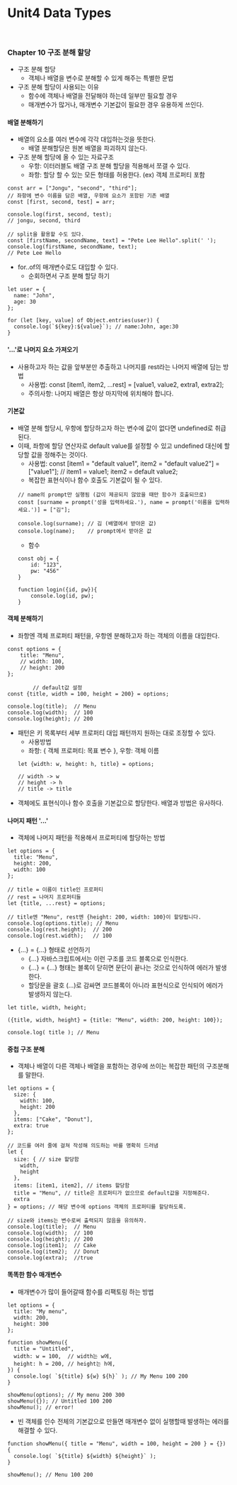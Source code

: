 # Unit4 Data Types
<br>

### Chapter 10 구조 분해 할당

- 구조 분해 할당
    - 객체나 배열을 변수로 분해할 수 있게 해주는 특별한 문법
- 구조 분해 할당이 사용되는 이유
    - 함수에 객체나 배열을 전달해야 하는데 일부만 필요할 경우
    - 매개변수가 많거나, 매개변수 기본값이 필요한 경우 유용하게 쓰인다.

#### 배열 분해하기

- 배열의 요소를 여러 변수에 각각 대입하는것을 뜻한다.
    - 배열 분해할당은 원본 배열을 파괴하지 않는다.
- 구조 분해 할당에 올 수 있는 자료구조
    - 우항: 이터러블도 배열 구조 분해 할당을 적용해서 쪼갤 수 있다.
    - 좌항: 할당 할 수 있는 모든 형태를 허용한다. (ex) 객체 프로퍼티 포함
```
const arr = ["Jongu", "second", "third"];
// 좌항에 변수 이름을 담은 배열, 우항에 요소가 포함된 기존 배열
const [first, second, test] = arr;

console.log(first, second, test);
// jongu, second, third

// split을 활용할 수도 있다.
const [firstName, secondName, text] = "Pete Lee Hello".split(' ');
console.log(firstName, secondName, text);
// Pete Lee Hello
```
- for..of의 매개변수로도 대입할 수 있다.
    - 순회하면서 구조 분해 할당 하기
```
let user = {
  name: "John",
  age: 30
};

for (let [key, value] of Object.entries(user)) {
  console.log(`${key}:${value}`); // name:John, age:30
}
```

#### '...'로 나머지 요소 가져오기

- 사용하고자 하는 값을 앞부분만 추출하고 나머지를 rest라는 나머지 배열에 담는 방법
    - 사용법: const [item1, item2, ...rest] = [value1, value2, extra1, extra2];
    - 주의사항: 나머지 배열은 항상 마지막에 위치해야 합니다.

#### 기본값

- 배열 분해 할당시, 우항에 할당하고자 하는 변수에 값이 없다면 undefined로 취급된다.
- 이때, 좌항에 할당 연산자로 default value를 설정할 수 있고 undefined 대신에 할당할 값을 정해주는 것이다.
    - 사용법: const [item1 = "default value1", item2 = "default value2"] = ["value1"]; // item1 = value1; item2 = default value2;
    - 복잡한 표현식이나 함수 호출도 기본값이 될 수 있다.
    ```
    // name의 prompt만 실행됨 (값이 제공되지 않았을 때만 함수가 호출되므로)
    const [surname = prompt('성을 입력하세요.'), name = prompt('이름을 입력하세요.')] = ["김"];

    console.log(surname); // 김 (배열에서 받아온 값)
    console.log(name);    // prompt에서 받아온 값
    ``` 
    - 함수
    ```
    const obj = {
        id: "123",
        pw: "456"
    }

    function login({id, pw}){
        console.log(id, pw);
    }
    ```

#### 객체 분해하기

- 좌항엔 객체 프로퍼티 패턴을, 우항엔 분해하고자 하는 객체의 이름을 대입한다.
```
const options = {
    title: "Menu",
    // width: 100,
    // height: 200
};

        // default값 설정
const {title, width = 100, height = 200} = options;

console.log(title);  // Menu
console.log(width);  // 100
console.log(height); // 200
```
- 패턴은 키 목록부터 세부 프로퍼티 대입 패턴까지 원하는 대로 조정할 수 있다.
    - 사용방법
    - 좌항: { 객체 프로퍼티: 목표 변수 }, 우항: 객체 이름
    ```
    let {width: w, height: h, title} = options;

    // width -> w
    // height -> h
    // title -> title
    ```
- 객체에도 표현식이나 함수 호출을 기본값으로 할당한다. 배열과 방법은 유사하다.

#### 나머지 패턴 '...'

- 객체에 나머지 패턴을 적용해서 프로퍼티에 할당하는 방법
```
let options = {
  title: "Menu",
  height: 200,
  width: 100
};

// title = 이름이 title인 프로퍼티
// rest = 나머지 프로퍼티들
let {title, ...rest} = options;

// title엔 "Menu", rest엔 {height: 200, width: 100}이 할당됩니다.
console.log(options.title); // Menu
console.log(rest.height);  // 200
console.log(rest.width);   // 100
```

- {…} = {…} 형태로 선언하기
    - {…} 자바스크립트에서는 이런 구조를 코드 블록으로 인식한다.
    - {…} = {…} 형태는 블록이 닫히면 문단이 끝나는 것으로 인식하여 에러가 발생한다.
    - 할당문을 괄호 (…)로 감싸면 코드블록이 아니라 표현식으로 인식되어 에러가 발생하지 않는다.
```
let title, width, height;

({title, width, height} = {title: "Menu", width: 200, height: 100});

console.log( title ); // Menu
```

#### 중첩 구조 분해

- 객체나 배열이 다른 객체나 배열을 포함하는 경우에 쓰이는 복잡한 패턴의 구조분해를 말한다.
```
let options = {
  size: {
    width: 100,
    height: 200
  },
  items: ["Cake", "Donut"],
  extra: true
};

// 코드를 여러 줄에 걸쳐 작성해 의도하는 바를 명확히 드러냄
let {
  size: { // size 할당함
    width,
    height
  },
  items: [item1, item2], // items 할당함
  title = "Menu", // title은 프로퍼티가 없으므로 default값을 지정해준다.
  extra
} = options; // 해당 변수에 options 객체의 프로퍼티를 할당하도록.

// size와 items는 변수로써 출력되지 않음을 유의하자.
console.log(title);  // Menu
console.log(width);  // 100
console.log(height); // 200
console.log(item1);  // Cake
console.log(item2);  // Donut
console.log(extra);  //true
```

#### 똑똑한 함수 매개변수

- 매개변수가 많이 들어갈때 함수를 리팩토링 하는 방법

```
let options = {
  title: "My menu",
  width: 200,
  height: 300
};

function showMenu({
  title = "Untitled",
  width: w = 100,  // width는 w에,
  height: h = 200, // height는 h에,
}) {
  console.log( `${title} ${w} ${h}` ); // My Menu 100 200
}

showMenu(options); // My menu 200 300
showMenu({}); // Untitled 100 200
showMenu(); // error!
```

- 빈 객체를 인수 전체의 기본값으로 만들면 매개변수 없이 실행할때 발생하는 에러를 해결할 수 있다.

```
function showMenu({ title = "Menu", width = 100, height = 200 } = {}) {
  console.log( `${title} ${width} ${height}` );
}

showMenu(); // Menu 100 200
```